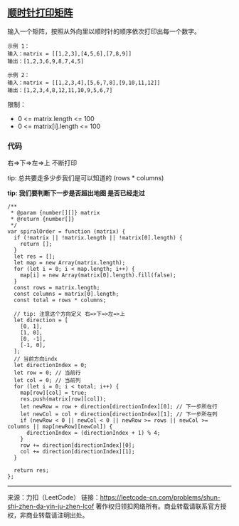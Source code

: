 ## [顺时针打印矩阵](https://leetcode-cn.com/problems/shun-shi-zhen-da-yin-ju-zhen-lcof/)

输入一个矩阵，按照从外向里以顺时针的顺序依次打印出每一个数字。

 

```tsx
示例 1：
输入：matrix = [[1,2,3],[4,5,6],[7,8,9]]
输出：[1,2,3,6,9,8,7,4,5]

示例 2：
输入：matrix = [[1,2,3,4],[5,6,7,8],[9,10,11,12]]
输出：[1,2,3,4,8,12,11,10,9,5,6,7]
```




限制：

* 0 <= matrix.length <= 100
* 0 <= matrix[i].length <= 100



###  代码 

右=>下=>左=>上 不断打印

tip: 总共要走多少步我们是可以知道的 (rows * columns)

**tip: 我们要判断下一步是否超出地图 是否已经走过** 

```tsx
/**
 * @param {number[][]} matrix
 * @return {number[]}
 */
var spiralOrder = function (matrix) {
  if (!matrix || !matrix.length || !matrix[0].length) {
    return [];
  }
  let res = [];
  let map = new Array(matrix.length);
  for (let i = 0; i < map.length; i++) {
    map[i] = new Array(matrix[0].length).fill(false);
  }
  const rows = matrix.length;
  const columns = matrix[0].length;
  const total = rows * columns;

  // tip: 注意这个方向定义 右=>下=>左=>上
  let direction = [
    [0, 1],
    [1, 0],
    [0, -1],
    [-1, 0],
  ];
  // 当前方向indx
  let directionIndex = 0;
  let row = 0; // 当前行
  let col = 0; // 当前列
  for (let i = 0; i < total; i++) {
    map[row][col] = true;
    res.push(matrix[row][col]);
    let newRow = row + direction[directionIndex][0]; // 下一步所在行
    let newCol = col + direction[directionIndex][1]; // 下一步所在列
    if (newRow < 0 || newCol < 0 || newRow >= rows || newCol >= columns || map[newRow][newCol]) {
      directionIndex = (directionIndex + 1) % 4;
    }
    row += direction[directionIndex][0];
    col += direction[directionIndex][1];
  }

  return res;
};
```









----

来源：力扣（LeetCode）
链接：https://leetcode-cn.com/problems/shun-shi-zhen-da-yin-ju-zhen-lcof
著作权归领扣网络所有。商业转载请联系官方授权，非商业转载请注明出处。
